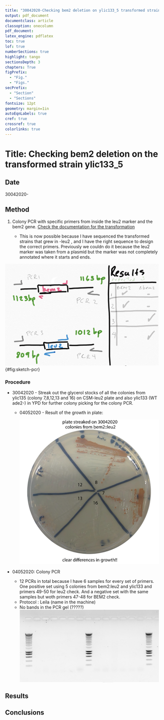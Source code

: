 ```yaml
---
title: "30042020-Checking bem2 deletion on ylic133_5 transformed strain"
output: pdf_document
documentclass: article
classoption: onecolumn
pdf_document:
latex_engine: pdflatex
toc: true
lof: true
numberSections: true
highlight: tango
sectionsDepth: 3
chapters: True
figPrefix:
  - "Fig."
  - "Figs."
secPrefix:
  - "Section"
  - "Sections"
fontsize: 12pt
geometry: margin=1in
autoEqnLabels: true
cref: true
crossref: true
colorlinks: true
---
```


# Title: Checking bem2 deletion on the transformed strain ylic133_5

## Date

30042020- 

## Method

1. Colony PCR with specific primers from inside the leu2 marker and the bem2 gene. [Check the documentation for the transformation](../2020-02/2020-02-23-ylic133-5-transformations.md)

    - This is now possible because I have sequenced the transformed strains that grew in -leu2 , and I have the right sequence to design the correct primers. Previously we couldn do it because the leu2 marker was taken from a plasmid but the marker was not completely annotated where it starts and ends. 

![Sketch of what is expected in the colony PCR](../images/30042020-cartoon-pcr-ylic133_5.png){#fig:sketch-pcr}

### Procedure

- 30042020 - Streak out the glycerol stocks of all the colonies from ylic135 (colony 7,8,12,13 and 16) on CSM-leu2 plate and also ylic133 (WT ade2-) in YPD for further colony picking for the colony PCR.

  - 04052020 - Result of the growth in plate:

    ![](../images/04052020-differences-in-growth-bem2d-colonies.png)

- 04052020: Colony PCR

    - 12 PCRs in total because I have 6 samples for every set of primers. One positive set using 5 colonies from bem2:leu2 and ylic133 and  primers 49-50 for leu2 check. And a negative set with the same samples but woth primers 47-48 for BEM2 check. 
    - Protocol : Leila (name in the machine)
    - No bands in the PCR gel (?????)
    ![PCR results :( No bands )](../images/04052020-UNSUCCESFUL-PCR-bem2-leu2-check.png)

## Results

## Conclusions 